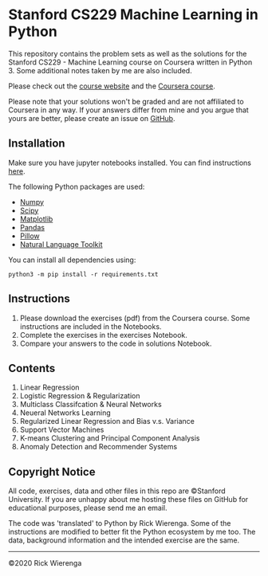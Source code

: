 # Stanford CS229 Machine Learning in Python
This repository contains the problem sets as well as the solutions for the Stanford CS229 - Machine Learning course on Coursera written in Python 3. Some additional notes taken by me are also included.

Please check out the [course website](http://cs229.stanford.edu/) and the [Coursera course](https://www.coursera.org/learn/machine-learning).

Please note that your solutions won't be graded and are not affiliated to Coursera in any way. If your answers differ from mine and you argue that yours are better, please create an issue on [GitHub](https://www.github.com/rickwierenga/CS229-Pytohon).

## Installation
Make sure you have jupyter notebooks installed. You can find instructions [here](https://jupyter.org/install). 

The following Python packages are used:
* [Numpy](https://www.numpy.org)
* [Scipy](https://www.scipy.org)
* [Matplotlib](https://matplotlib.org)
* [Pandas](https://pandas.pydata.org)
* [Pillow](https://python-pillow.org)
* [Natural Language Toolkit](http://www.nltk.org)

You can install all dependencies using:
```shell
python3 -m pip install -r requirements.txt
```

## Instructions
1. Please download the exercises (pdf) from the Coursera course. Some instructions are included in the Notebooks. 
2. Complete the exercises in the exercises Notebook.
3. Compare your answers to the code in solutions Notebook.

## Contents
1. Linear Regression
2. Logistic Regression & Regularization
3. Multiclass Classifcation & Neural Networks
4. Neueral Networks Learning
5. Regularized Linear Regression and Bias v.s. Variance
6. Support Vector Machines
7. K-means Clustering and Principal Component Analysis
8. Anomaly Detection and Recommender Systems

## Copyright Notice
All code, exercises, data and other files in this repo are ©Stanford University. If you are unhappy about me hosting these files on GitHub for educational purposes, please send me an email.

The code was 'translated' to Python by Rick Wierenga. Some of the instructions are modified to better fit the Python ecosystem by me too. The data, background information and the intended exercise are the same.

---

&copy;2020 Rick Wierenga
